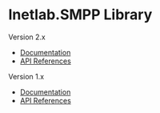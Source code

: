 Inetlab.SMPP Library
=====================

Version 2.x
  * [Documentation](v2/articles/index.html)
  * [API References](v2/api/index.html)


Version 1.x
  * [Documentation](v1/articles/intro.html)
  * [API References](v1/api/Inetlab.SMPP.html)
